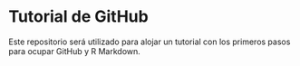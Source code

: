# Tutorial de GitHub

Este repositorio será utilizado para alojar un tutorial con los primeros pasos para ocupar GitHub y R Markdown.
